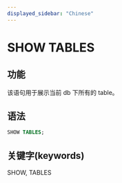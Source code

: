```yaml
---
displayed_sidebar: "Chinese"
---
```


# SHOW TABLES

## 功能

该语句用于展示当前 db 下所有的 table。

## 语法

```sql
SHOW TABLES;
```

## 关键字(keywords)

SHOW, TABLES

